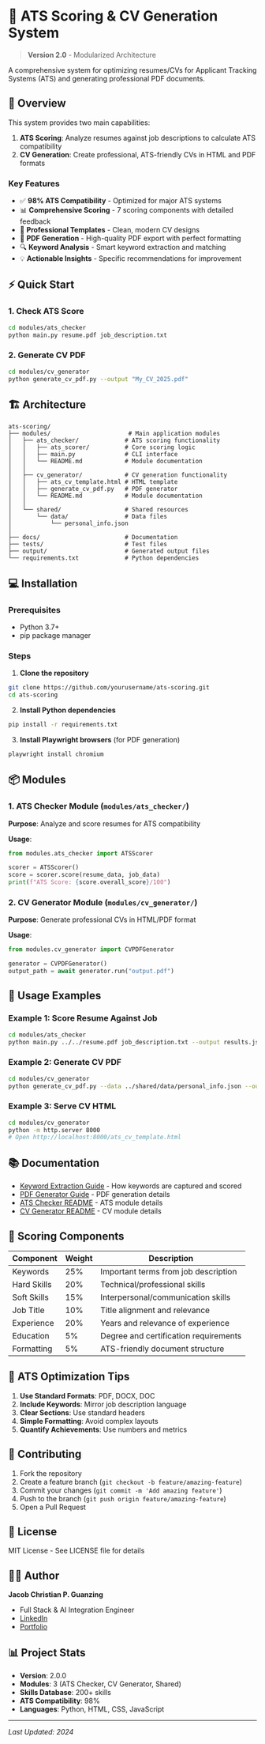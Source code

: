 # 🚀 ATS Scoring & CV Generation System

> **Version 2.0** - Modularized Architecture

A comprehensive system for optimizing resumes/CVs for Applicant Tracking Systems (ATS) and generating professional PDF documents.

## 🎯 Overview

This system provides two main capabilities:

1. **ATS Scoring**: Analyze resumes against job descriptions to calculate ATS compatibility
2. **CV Generation**: Create professional, ATS-friendly CVs in HTML and PDF formats

### Key Features
- ✅ **98% ATS Compatibility** - Optimized for major ATS systems
- 📊 **Comprehensive Scoring** - 7 scoring components with detailed feedback
- 🎨 **Professional Templates** - Clean, modern CV designs
- 📑 **PDF Generation** - High-quality PDF export with perfect formatting
- 🔍 **Keyword Analysis** - Smart keyword extraction and matching
- 💡 **Actionable Insights** - Specific recommendations for improvement

## ⚡ Quick Start

### 1. Check ATS Score
```bash
cd modules/ats_checker
python main.py resume.pdf job_description.txt
```

### 2. Generate CV PDF
```bash
cd modules/cv_generator
python generate_cv_pdf.py --output "My_CV_2025.pdf"
```

## 🏗️ Architecture

```
ats-scoring/
├── modules/                      # Main application modules
│   ├── ats_checker/             # ATS scoring functionality
│   │   ├── ats_scorer/          # Core scoring logic
│   │   ├── main.py              # CLI interface
│   │   └── README.md            # Module documentation
│   │
│   ├── cv_generator/            # CV generation functionality
│   │   ├── ats_cv_template.html # HTML template
│   │   ├── generate_cv_pdf.py   # PDF generator
│   │   └── README.md            # Module documentation
│   │
│   └── shared/                  # Shared resources
│       └── data/                # Data files
│           └── personal_info.json
│
├── docs/                        # Documentation
├── tests/                       # Test files
├── output/                      # Generated output files
└── requirements.txt             # Python dependencies
```

## 💻 Installation

### Prerequisites
- Python 3.7+
- pip package manager

### Steps

1. **Clone the repository**
```bash
git clone https://github.com/yourusername/ats-scoring.git
cd ats-scoring
```

2. **Install Python dependencies**
```bash
pip install -r requirements.txt
```

3. **Install Playwright browsers** (for PDF generation)
```bash
playwright install chromium
```

## 📦 Modules

### 1. ATS Checker Module (`modules/ats_checker/`)

**Purpose**: Analyze and score resumes for ATS compatibility

**Usage**:
```python
from modules.ats_checker import ATSScorer

scorer = ATSScorer()
score = scorer.score(resume_data, job_data)
print(f"ATS Score: {score.overall_score}/100")
```

### 2. CV Generator Module (`modules/cv_generator/`)

**Purpose**: Generate professional CVs in HTML/PDF format

**Usage**:
```python
from modules.cv_generator import CVPDFGenerator

generator = CVPDFGenerator()
output_path = await generator.run("output.pdf")
```

## 📖 Usage Examples

### Example 1: Score Resume Against Job

```bash
cd modules/ats_checker
python main.py ../../resume.pdf job_description.txt --output results.json
```

### Example 2: Generate CV PDF

```bash
cd modules/cv_generator
python generate_cv_pdf.py --data ../shared/data/personal_info.json --output "CV_2025.pdf"
```

### Example 3: Serve CV HTML

```bash
cd modules/cv_generator
python -m http.server 8000
# Open http://localhost:8000/ats_cv_template.html
```

## 📚 Documentation

- [Keyword Extraction Guide](docs/README_Keyword_Extraction.md) - How keywords are captured and scored
- [PDF Generator Guide](docs/README_PDF_Generator.md) - PDF generation details
- [ATS Checker README](modules/ats_checker/README.md) - ATS module details
- [CV Generator README](modules/cv_generator/README.md) - CV module details

## 🔧 Scoring Components

| Component | Weight | Description |
|-----------|--------|-------------|
| Keywords | 25% | Important terms from job description |
| Hard Skills | 20% | Technical/professional skills |
| Soft Skills | 15% | Interpersonal/communication skills |
| Job Title | 10% | Title alignment and relevance |
| Experience | 20% | Years and relevance of experience |
| Education | 5% | Degree and certification requirements |
| Formatting | 5% | ATS-friendly document structure |

## 🎯 ATS Optimization Tips

1. **Use Standard Formats**: PDF, DOCX, DOC
2. **Include Keywords**: Mirror job description language
3. **Clear Sections**: Use standard headers
4. **Simple Formatting**: Avoid complex layouts
5. **Quantify Achievements**: Use numbers and metrics

## 🤝 Contributing

1. Fork the repository
2. Create a feature branch (`git checkout -b feature/amazing-feature`)
3. Commit your changes (`git commit -m 'Add amazing feature'`)
4. Push to the branch (`git push origin feature/amazing-feature`)
5. Open a Pull Request

## 📄 License

MIT License - See LICENSE file for details

## 👨‍💻 Author

**Jacob Christian P. Guanzing**
- Full Stack & AI Integration Engineer
- [LinkedIn](https://linkedin.com/in/jcpguanzing)
- [Portfolio](https://jacobs-space.vercel.app)

## 📊 Project Stats

- **Version**: 2.0.0
- **Modules**: 3 (ATS Checker, CV Generator, Shared)
- **Skills Database**: 200+ skills
- **ATS Compatibility**: 98%
- **Languages**: Python, HTML, CSS, JavaScript

---

*Last Updated: 2024*